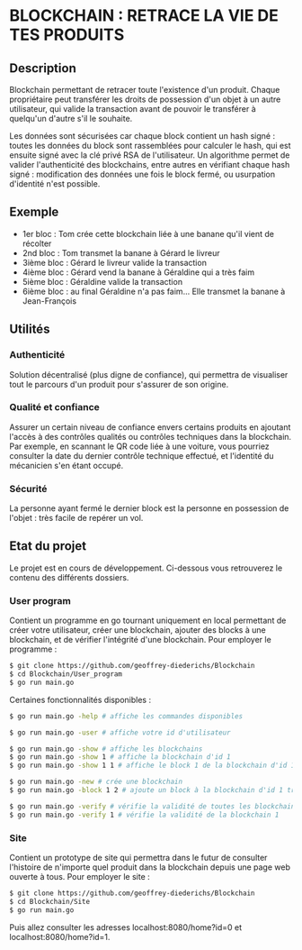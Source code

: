 # BLOCKCHAIN : RETRACE LA VIE DE TES PRODUITS

## Description

Blockchain permettant de retracer toute l'existence d'un produit. Chaque propriétaire peut transférer les droits de possession d'un objet à un autre utilisateur, qui valide la transaction avant de pouvoir le transférer à quelqu'un d'autre s'il le souhaite. 

Les données sont sécurisées car chaque block contient un hash signé : toutes les données du block sont rassemblées pour calculer le hash, qui est ensuite signé avec la clé privé RSA de l'utilisateur. Un algorithme permet de valider l'authenticité des blockchains, entre autres en vérifiant chaque hash signé : modification des données une fois le block fermé, ou usurpation d'identité n'est possible.

## Exemple

- 1er bloc : Tom crée cette blockchain liée à une banane qu'il vient de récolter
- 2nd bloc : Tom transmet la banane à Gérard le livreur
- 3ième bloc : Gérard le livreur valide la transaction
- 4ième bloc : Gérard vend la banane à Géraldine qui a très faim
- 5ième bloc : Géraldine valide la transaction
- 6ième bloc : au final Géraldine n'a pas faim... Elle transmet la banane à Jean-François

## Utilités

### Authenticité

Solution décentralisé (plus digne de confiance), qui permettra de visualiser tout le parcours d'un produit pour s'assurer de son origine.

### Qualité et confiance

Assurer un certain niveau de confiance envers certains produits en ajoutant l'accès à des contrôles qualités ou contrôles techniques dans la blockchain. Par exemple, en scannant le QR code liée à une voiture, vous pourriez consulter la date du dernier contrôle technique effectué, et l'identité du mécanicien s'en étant occupé.

### Sécurité

La personne ayant fermé le dernier block est la personne en possession de l'objet : très facile de repérer un vol.

## Etat du projet

Le projet est en cours de développement. Ci-dessous vous retrouverez le contenu des différents dossiers.

### User program

Contient un programme en go tournant uniquement en local permettant de créer votre utilisateur, créer une blockchain, ajouter des blocks à une blockchain, et de vérifier l'intégrité d'une blockchain. Pour employer le programme :

```bash
$ git clone https://github.com/geoffrey-diederichs/Blockchain
$ cd Blockchain/User_program
$ go run main.go
```

Certaines fonctionnalités disponibles :

```bash
$ go run main.go -help # affiche les commandes disponibles

$ go run main.go -user # affiche votre id d'utilisateur

$ go run main.go -show # affiche les blockchains
$ go run main.go -show 1 # affiche la blockchain d'id 1
$ go run main.go -show 1 1 # affiche le block 1 de la blockchain d'id 1

$ go run main.go -new # crée une blockchain
$ go run main.go -block 1 2 # ajoute un block à la blockchain d'id 1 transférant (ou récupérant) la propriété à l'utilisateur 2

$ go run main.go -verify # vérifie la validité de toutes les blockchains
$ go run main.go -verify 1 # vérifie la validité de la blockchain 1
```

### Site

Contient un prototype de site qui permettra dans le futur de consulter l'histoire de n'importe quel produit dans la blockchain depuis une page web ouverte à tous. Pour employer le site :

```bash
$ git clone https://github.com/geoffrey-diederichs/Blockchain
$ cd Blockchain/Site
$ go run main.go
```
Puis allez consulter les adresses localhost:8080/home?id=0 et localhost:8080/home?id=1.
